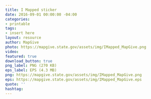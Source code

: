```yaml
---
title: I Mapped sticker
date: 2016-09-01 00:00:00 -04:00
categories:
- printable
tags:
- insert here
layout: resource
author: MapGive
photo: https://mapgive.state.gov/assets/img/IMapped_MapGive.png
video: 
featured: true
download_button: true
png_label: PNG (270 KB)
eps_label: EPS (4.3 MB)
png: https://mapgive.state.gov/assets/img/IMapped_MapGive.png
eps: https://mapgive.state.gov/assets/img/IMapped_MapGive.eps
quote: ''
hashtag: 
---
```


